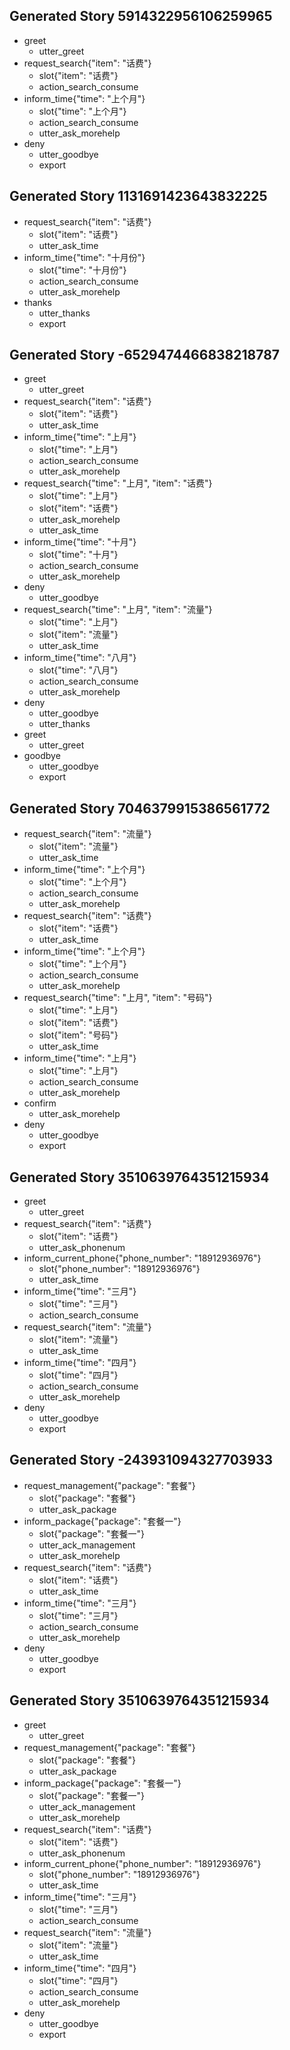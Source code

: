 
## Generated Story 5914322956106259965
* greet
    - utter_greet
* request_search{"item": "话费"}
    - slot{"item": "话费"}
    - action_search_consume
* inform_time{"time": "上个月"}
    - slot{"time": "上个月"}
    - action_search_consume
    - utter_ask_morehelp
* deny
    - utter_goodbye
    - export

## Generated Story 1131691423643832225
* request_search{"item": "话费"}
    - slot{"item": "话费"}
    - utter_ask_time
* inform_time{"time": "十月份"}
    - slot{"time": "十月份"}
    - action_search_consume
    - utter_ask_morehelp
* thanks
    - utter_thanks
    - export

## Generated Story -6529474466838218787
* greet
    - utter_greet
* request_search{"item": "话费"}
    - slot{"item": "话费"}
    - utter_ask_time
* inform_time{"time": "上月"}
    - slot{"time": "上月"}
    - action_search_consume
    - utter_ask_morehelp
* request_search{"time": "上月", "item": "话费"}
    - slot{"time": "上月"}
    - slot{"item": "话费"}
    - utter_ask_morehelp
    - utter_ask_time
* inform_time{"time": "十月"}
    - slot{"time": "十月"}
    - action_search_consume
    - utter_ask_morehelp
* deny
    - utter_goodbye
* request_search{"time": "上月", "item": "流量"}
    - slot{"time": "上月"}
    - slot{"item": "流量"}
    - utter_ask_time
* inform_time{"time": "八月"}
    - slot{"time": "八月"}
    - action_search_consume
    - utter_ask_morehelp
* deny
    - utter_goodbye
    - utter_thanks
* greet
    - utter_greet
* goodbye
    - utter_goodbye
    - export

## Generated Story 7046379915386561772
* request_search{"item": "流量"}
    - slot{"item": "流量"}
    - utter_ask_time
* inform_time{"time": "上个月"}
    - slot{"time": "上个月"}
    - action_search_consume
    - utter_ask_morehelp
* request_search{"item": "话费"}
    - slot{"item": "话费"}
    - utter_ask_time
* inform_time{"time": "上个月"}
    - slot{"time": "上个月"}
    - action_search_consume
    - utter_ask_morehelp
* request_search{"time": "上月", "item": "号码"}
    - slot{"time": "上月"}
    - slot{"item": "话费"}
    - slot{"item": "号码"}
    - utter_ask_time
* inform_time{"time": "上月"}
    - slot{"time": "上月"}
    - action_search_consume
    - utter_ask_morehelp
* confirm
    - utter_ask_morehelp
* deny
    - utter_goodbye
    - export

## Generated Story 3510639764351215934
* greet
    - utter_greet
* request_search{"item": "话费"}
    - slot{"item": "话费"}
    - utter_ask_phonenum
* inform_current_phone{"phone_number": "18912936976"}
    - slot{"phone_number": "18912936976"}
    - utter_ask_time
* inform_time{"time": "三月"}
    - slot{"time": "三月"}
    - action_search_consume
* request_search{"item": "流量"}
    - slot{"item": "流量"}
    - utter_ask_time
* inform_time{"time": "四月"}
    - slot{"time": "四月"}
    - action_search_consume
    - utter_ask_morehelp
* deny
    - utter_goodbye
    - export

## Generated Story -243931094327703933
* request_management{"package": "套餐"}
    - slot{"package": "套餐"}
    - utter_ask_package
* inform_package{"package": "套餐一"}
    - slot{"package": "套餐一"}
    - utter_ack_management
    - utter_ask_morehelp
* request_search{"item": "话费"}
    - slot{"item": "话费"}
    - utter_ask_time
* inform_time{"time": "三月"}
    - slot{"time": "三月"}
    - action_search_consume
    - utter_ask_morehelp
* deny
    - utter_goodbye
    - export

## Generated Story 3510639764351215934
* greet
    - utter_greet
* request_management{"package": "套餐"}
    - slot{"package": "套餐"}
    - utter_ask_package
* inform_package{"package": "套餐一"}
    - slot{"package": "套餐一"}
    - utter_ack_management
    - utter_ask_morehelp
* request_search{"item": "话费"}
    - slot{"item": "话费"}
    - utter_ask_phonenum
* inform_current_phone{"phone_number": "18912936976"}
    - slot{"phone_number": "18912936976"}
    - utter_ask_time
* inform_time{"time": "三月"}
    - slot{"time": "三月"}
    - action_search_consume
* request_search{"item": "流量"}
    - slot{"item": "流量"}
    - utter_ask_time
* inform_time{"time": "四月"}
    - slot{"time": "四月"}
    - action_search_consume
    - utter_ask_morehelp
* deny
    - utter_goodbye
    - export

